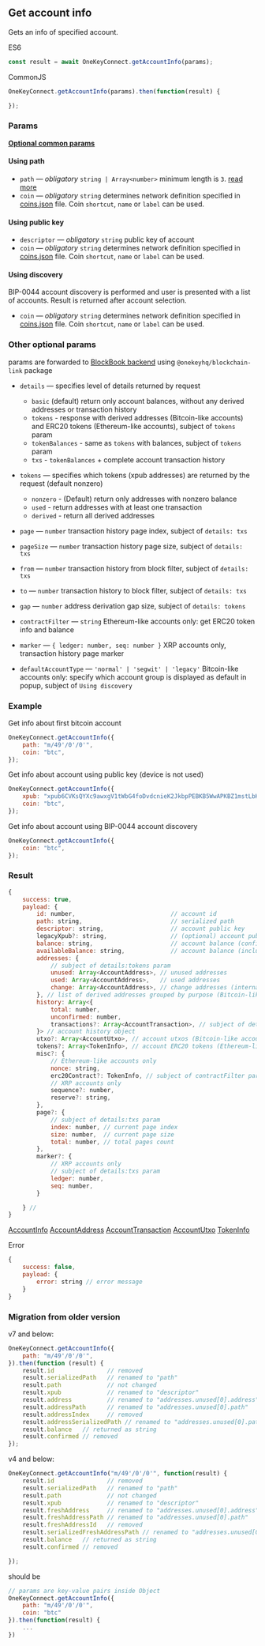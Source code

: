 ## Get account info

Gets an info of specified account.

ES6
```javascript
const result = await OneKeyConnect.getAccountInfo(params);
```

CommonJS
```javascript
OneKeyConnect.getAccountInfo(params).then(function(result) {

});
```

### Params
[****Optional common params****](commonParams.md)
#### Using path
* `path` — *obligatory* `string | Array<number>` minimum length is `3`. [read more](path.md)
* `coin` — *obligatory* `string` determines network definition specified in [coins.json](../../src/data/coins.json) file. Coin `shortcut`, `name` or `label` can be used.

#### Using public key
* `descriptor` — *obligatory* `string` public key of account
* `coin` — *obligatory* `string` determines network definition specified in [coins.json](../../src/data/coins.json) file. Coin `shortcut`, `name` or `label` can be used.

#### Using discovery
BIP-0044 account discovery is performed and user is presented with a list of accounts. Result is returned after account selection.
- `coin` — *obligatory* `string` determines network definition specified in [coins.json](../../src/data/coins.json) file. Coin `shortcut`, `name` or `label` can be used.

### Other optional params
params are forwarded to [BlockBook backend](https://github.com/trezor/blockbook/blob/master/docs/api.md#api-v2) using `@onekeyhq/blockchain-link` package


* `details` — specifies level of details returned by request
    - `basic` (default) return only account balances, without any derived addresses or transaction history
    - `tokens` - response with derived addresses (Bitcoin-like accounts) and ERC20 tokens (Ethereum-like accounts), subject of `tokens` param
    - `tokenBalances` - same as `tokens` with balances, subject of `tokens` param
    - `txs` - `tokenBalances` + complete account transaction history

* `tokens` — specifies which tokens (xpub addresses) are returned by the request (default nonzero)
    - `nonzero` - (Default) return only addresses with nonzero balance
    - `used` - return addresses with at least one transaction
    - `derived` - return all derived addresses

* `page` — `number` transaction history page index, subject of `details: txs`
* `pageSize` — `number` transaction history page size, subject of `details: txs`
* `from` — `number` transaction history from block filter, subject of `details: txs`
* `to` — `number` transaction history to block filter, subject of `details: txs`
* `gap` — `number` address derivation gap size, subject of `details: tokens`
* `contractFilter` — `string` Ethereum-like accounts only: get ERC20 token info and balance
* `marker` — `{ ledger: number, seq: number }` XRP accounts only, transaction history page marker
* `defaultAccountType` — `'normal' | 'segwit' | 'legacy'` Bitcoin-like accounts only: specify which account group is displayed as default in popup, subject of `Using discovery`

### Example
Get info about first bitcoin account
```javascript
OneKeyConnect.getAccountInfo({
    path: "m/49'/0'/0'",
    coin: "btc",
});
```

Get info about account using public key (device is not used)
```javascript
OneKeyConnect.getAccountInfo({
    xpub: "xpub6CVKsQYXc9awxgV1tWbG4foDvdcnieK2JkbpPEBKB5WwAPKBZ1mstLbKVB4ov7QzxzjaxNK6EfmNY5Jsk2cG26EVcEkycGW4tchT2dyUhrx",
    coin: "btc",
});
```

Get info about account using BIP-0044 account discovery
```javascript
OneKeyConnect.getAccountInfo({
    coin: "btc",
});
```

### Result
```javascript
{
    success: true,
    payload: {
        id: number,                           // account id
        path: string,                         // serialized path
        descriptor: string,                   // account public key
        legacyXpub?: string,                  // (optional) account public key in legacy format (only for segwit and segwit native accounts)
        balance: string,                      // account balance (confirmed transactions only)
        availableBalance: string,             // account balance (including unconfirmed transactions)
        addresses: {
            // subject of details:tokens param
            unused: Array<AccountAddress>, // unused addresses
            used: Array<AccountAddress>,   // used addresses
            change: Array<AccountAddress>, // change addresses (internal)
        }, // list of derived addresses grouped by purpose (Bitcoin-like accounts)
        history: Array<{
            total: number,
            unconfirmed: number,
            transactions?: Array<AccountTransaction>, // subject of details:txs param
        }> // account history object
        utxo?: Array<AccountUtxo>, // account utxos (Bitcoin-like accounts), subject of details:tokens param
        tokens?: Array<TokenInfo>, // account ERC20 tokens (Ethereum-like accounts), subject of details:tokens param
        misc?: {
            // Ethereum-like accounts only
            nonce: string,
            erc20Contract?: TokenInfo, // subject of contractFilter param
            // XRP accounts only
            sequence?: number,
            reserve?: string,
        },
        page?: {
            // subject of details:txs param
            index: number, // current page index
            size: number,  // current page size
            total: number, // total pages count
        },
        marker?: {
            // XRP accounts only
            // subject of details:txs param
            ledger: number,
            seq: number,
        }

    } //
}
```
[AccountInfo](../../src/js/types/account.js#L108)
[AccountAddress](../../src/js/types/account.js#L34)
[AccountTransaction](../../src/js/types/account.js#L83)
[AccountUtxo](../../src/js/types/account.js#L49)
[TokenInfo](../../src/js/types/account.js#L24)

Error
```javascript
{
    success: false,
    payload: {
        error: string // error message
    }
}
```

### Migration from older version

v7 and below:
```javascript
OneKeyConnect.getAccountInfo({
    path: "m/49'/0'/0'",
}).then(function (result) {
    result.id               // removed
    result.serializedPath   // renamed to "path"
    result.path             // not changed
    result.xpub             // renamed to "descriptor"
    result.address          // renamed to "addresses.unused[0].address"
    result.addressPath      // renamed to "addresses.unused[0].path"
    result.addressIndex     // removed
    result.addressSerializedPath // renamed to "addresses.unused[0].path"
    result.balance   // returned as string
    result.confirmed // removed
});
```

v4 and below:
```javascript
OneKeyConnect.getAccountInfo("m/49'/0'/0'", function(result) {
    result.id               // removed
    result.serializedPath   // renamed to "path"
    result.path             // not changed
    result.xpub             // renamed to "descriptor"
    result.freshAddress     // renamed to "addresses.unused[0].address"
    result.freshAddressPath // renamed to "addresses.unused[0].path"
    result.freshAddressId   // removed
    result.serializedFreshAddressPath // renamed to "addresses.unused[0].path"
    result.balance   // returned as string
    result.confirmed // removed

});
```
should be
```javascript
// params are key-value pairs inside Object
OneKeyConnect.getAccountInfo({
    path: "m/49'/0'/0'",
    coin: "btc"
}).then(function(result) {
    ...
})
```
